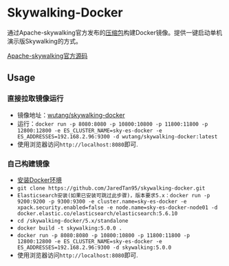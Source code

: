 # Skywalking-Docker
通过Apache-skywalking官方发布的[压缩包](https://skywalking.incubator.apache.org/)构建Docker镜像。提供一键启动单机演示版Skywalking的方式。

[Apache-skywalking官方源码](https://github.com/apache/incubator-skywalking/)

## Usage
### 直接拉取镜像运行
- 镜像地址：[wutang/skywalking-docker](https://hub.docker.com/r/wutang/skywalking-docker/)
- 运行：```docker run -p 8080:8080 -p 10800:10800 -p 11800:11800 -p 12800:12800 -e ES_CLUSTER_NAME=sky-es-docker -e ES_ADDRESSES=192.168.2.96:9300 -d wutang/skywalking-docker:latest```
- 使用浏览器访问```http://localhost:8080```即可.

### 自己构建镜像
- [安装Docker环境](https://www.docker.com/community-edition#/overview)
- ```git clone https://github.com/JaredTan95/skywalking-docker.git```
- ```Elasticsearch安装(如果已安装可跳过此步骤)，版本要求5.x：docker run -p 9200:9200 -p 9300:9300 -e cluster.name=sky-es-docker -e xpack.security.enabled=false -e node.name=sky-es-docker-node01 -d docker.elastic.co/elasticsearch/elasticsearch:5.6.10```
- ```cd /skywalking-docker/5.x/standalone```
- ```docker build -t skywalking:5.0.0 .```
- ```docker run -p 8080:8080 -p 10800:10800 -p 11800:11800 -p 12800:12800 -e ES_CLUSTER_NAME=sky-es-docker -e ES_ADDRESSES=192.168.2.96:9300 -d skywalking:5.0.0```
- 使用浏览器访问```http://localhost:8080```即可.
